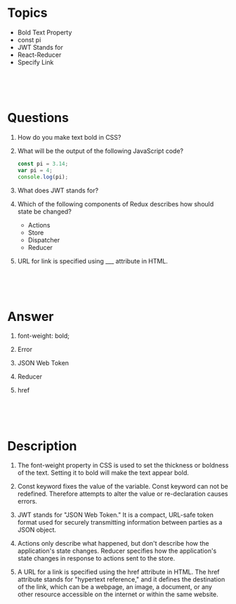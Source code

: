 # Topics

- Bold Text Property
- const pi
- JWT Stands for
- React-Reducer
- Specify Link

&nbsp;

&nbsp;

# Questions

1. How do you make text bold in CSS?

2. What will be the output of the following JavaScript code?

   ```js
   const pi = 3.14;
   var pi = 4;
   console.log(pi);
   ```

3. What does JWT stands for?

4. Which of the following components of Redux describes how should state be changed?

   - Actions
   - Store
   - Dispatcher
   - Reducer

5. URL for link is specified using \_\_\_ attribute in HTML.

&nbsp;

&nbsp;

# Answer

1. font-weight: bold;

2. Error

3. JSON Web Token

4. Reducer

5. href

&nbsp;

&nbsp;

# Description

1. The font-weight property in CSS is used to set the thickness or boldness of the text. Setting it to bold will make the text appear bold.

2. Const keyword fixes the value of the variable. Const keyword can not be redefined. Therefore attempts to alter the value or re-declaration causes errors.

3. JWT stands for "JSON Web Token." It is a compact, URL-safe token format used for securely transmitting information between parties as a JSON object.

4. Actions only describe what happened, but don't describe how the application's state changes. Reducer specifies how the application's state changes in response to actions sent to the store.

5. A URL for a link is specified using the href attribute in HTML. The href attribute stands for "hypertext reference," and it defines the destination of the link, which can be a webpage, an image, a document, or any other resource accessible on the internet or within the same website.
